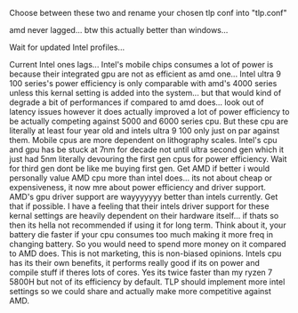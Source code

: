 Choose between these two and rename your chosen tlp conf into "tlp.conf"

amd never lagged...
btw this actually better than windows...

Wait for updated Intel profiles...

Current Intel ones lags...
Intel's mobile chips consumes a lot of power is because their integrated gpu are not as efficient as amd one... Intel ultra 9 100 series's power efficiency is only comparable with amd's 4000 series unless this kernal setting is added into the system... but that would kind of degrade a bit of performances if compared to amd does... look out of latency issues however it does actually improved a lot of power efficiency to be actually competing against 5000 and 6000 series cpu. But these cpu are literally at least four year old and intels ultra 9 100 only just on par against them. Mobile cpus are more dependent on lithography scales. Intel's cpu and gpu has be stuck at 7nm for decade not until ultra second gen which it just had 5nm literally devouring the first gen cpus for power efficiency. Wait for third gen dont be like me buying first gen. Get AMD if better i would personally value AMD cpu more than intel does...
its not about cheap or expensiveness, it now mre about power efficiency and driver support.
AMD's gpu driver support are wayyyyyyy better than intels currently. Get that if possible.
I have a feeling that their intels driver support for these kernal settings are heavily dependent on their hardware itself... if thats so then its hella not recommended if using it for long term. Think about it, your battery die faster if your cpu consumes too much making it more freq in changing battery. So you would need to spend more money on it compared to AMD does. This is not marketing, this is non-biased opinions. Intels cpu has its their own benefits, it performs really good if its on power and compile stuff if theres lots of cores. Yes its twice faster than my ryzen 7 5800H but not of its efficiency by default. TLP should implement more intel settings so we could share and actually make more competitive against AMD.
